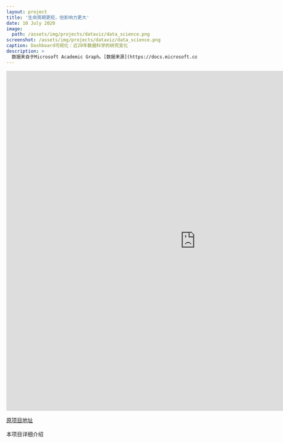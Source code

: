 ```yaml
---
layout: project
title: '生命周期更短，但影响力更大'
date: 10 July 2020
image:  
  path: /assets/img/projects/dataviz/data_science.png
screenshot: /assets/img/projects/dataviz/data_science.png
caption: Dashboard可视化：近20年数据科学的研究变化
description: >
  数据来自于Microsoft Academic Graph。[数据来源](https://docs.microsoft.com/en-us/academic-services/graph/)
---
```

<iframe seamless frameborder="0" src="
https://public.tableau.com/views/researchinDataScience/Dashboard2?:embed=yes&:tabs=no&:display_count=yes&:showVizHome=no&:subscriptions=no:toolbar=top" scrolling='yes' width=1000 height=900 >
</iframe>  

[原项目地址](https://public.tableau.com/profile/chuanlu.chen#!/vizhome/researchinDataScience/Dashboard2)
<br>
<br>
本项目详细介绍
<object width="400" height="400" data="/assets/img/projects/dataviz/Data_Science_Presentation.pdf" width=850 height=450></object>
